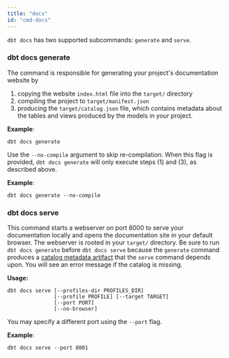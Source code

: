 ```yaml
---
title: "docs"
id: "cmd-docs"
---
```


`dbt docs` has two supported subcommands: `generate` and `serve`.

### dbt docs generate

The command is responsible for generating your project's documentation website by

1. copying the website `index.html` file into the `target/` directory 
2. compiling the project to `target/manifest.json`
3. producing the `target/catalog.json` file, which contains metadata about the tables and <Term id="view">views</Term> produced by the models in your project.

**Example**:
```
dbt docs generate
```

Use the `--no-compile` argument to skip re-compilation. When this flag is provided, `dbt docs generate` will only execute steps (1) and (3), as described above.

**Example**:
```
dbt docs generate --no-compile
```

### dbt docs serve
This command starts a webserver on port 8000 to serve your documentation locally and opens the documentation site in your default browser. The webserver is rooted in your `target/` directory. Be sure to run `dbt docs generate` before `dbt docs serve` because the  `generate` command produces a [catalog metadata artifact](/reference/artifacts/catalog-json) that the `serve` command depends upon. You will see an error message if the catalog is missing.  

**Usage:**
```
dbt docs serve [--profiles-dir PROFILES_DIR]
               [--profile PROFILE] [--target TARGET]
               [--port PORT]
               [--no-browser]
```

You may specify a different port using the `--port` flag.

**Example**:
```
dbt docs serve --port 8001
```

